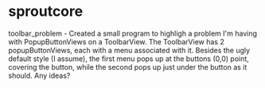 sproutcore
==========

toolbar_problem - Created a small program to highligh a problem I'm having with PopupButtonViews on a ToolbarView.
    The ToolbarView has 2 popupButtonViews, each with a menu associated with it.  Besides the ugly default style
    (I assume), the first menu pops up at the buttons (0,0) point, covering the button, while the second pops up
    just under the button as it should.  Any ideas?
